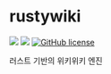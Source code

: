 # rustywiki
![](https://img.shields.io/badge/language-Rust-red) ![](https://img.shields.io/badge/version-0.1.0-brightgreen) [![GitHub license](https://img.shields.io/badge/license-MIT-blue.svg)](https://github.com/myyrakle/rustywiki/blob/master/LICENSE)  

러스트 기반의 위키위키 엔진




